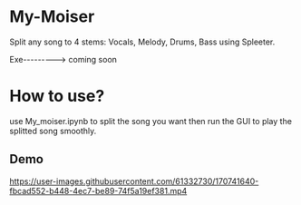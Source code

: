 # My-Moiser
Split any song to 4 stems: Vocals, Melody, Drums, Bass using Spleeter.

Exe---------> coming soon

# How to use?
use My_moiser.ipynb to split the song you want then run the GUI to play the splitted song smoothly.


## Demo
https://user-images.githubusercontent.com/61332730/170741640-fbcad552-b448-4ec7-be89-74f5a19ef381.mp4

